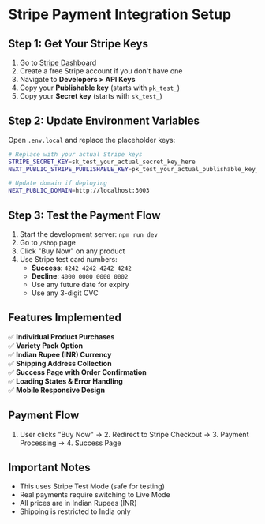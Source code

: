 # Stripe Payment Integration Setup

## Step 1: Get Your Stripe Keys

1. Go to [Stripe Dashboard](https://dashboard.stripe.com)
2. Create a free Stripe account if you don't have one
3. Navigate to **Developers > API Keys**
4. Copy your **Publishable key** (starts with `pk_test_`)
5. Copy your **Secret key** (starts with `sk_test_`)

## Step 2: Update Environment Variables

Open `.env.local` and replace the placeholder keys:

```bash
# Replace with your actual Stripe keys
STRIPE_SECRET_KEY=sk_test_your_actual_secret_key_here
NEXT_PUBLIC_STRIPE_PUBLISHABLE_KEY=pk_test_your_actual_publishable_key_here

# Update domain if deploying
NEXT_PUBLIC_DOMAIN=http://localhost:3003
```

## Step 3: Test the Payment Flow

1. Start the development server: `npm run dev`
2. Go to `/shop` page
3. Click "Buy Now" on any product
4. Use Stripe test card numbers:
   - **Success**: `4242 4242 4242 4242`
   - **Decline**: `4000 0000 0000 0002`
   - Use any future date for expiry
   - Use any 3-digit CVC

## Features Implemented

✅ **Individual Product Purchases**  
✅ **Variety Pack Option**  
✅ **Indian Rupee (INR) Currency**  
✅ **Shipping Address Collection**  
✅ **Success Page with Order Confirmation**  
✅ **Loading States & Error Handling**  
✅ **Mobile Responsive Design**

## Payment Flow

1. User clicks "Buy Now" → 2. Redirect to Stripe Checkout → 3. Payment Processing → 4. Success Page

## Important Notes

- This uses Stripe Test Mode (safe for testing)
- Real payments require switching to Live Mode
- All prices are in Indian Rupees (INR)
- Shipping is restricted to India only
